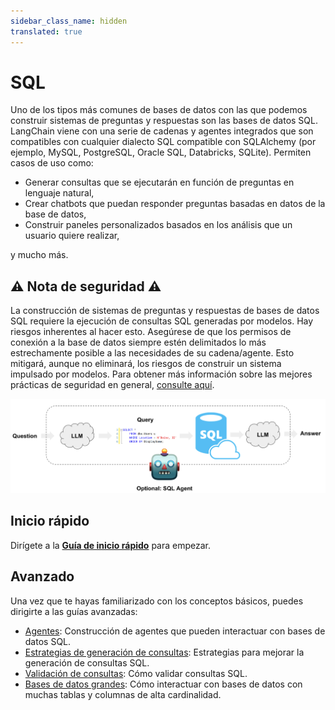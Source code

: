 ```yaml
---
sidebar_class_name: hidden
translated: true
---
```


# SQL

Uno de los tipos más comunes de bases de datos con las que podemos construir sistemas de preguntas y respuestas son las bases de datos SQL. LangChain viene con una serie de cadenas y agentes integrados que son compatibles con cualquier dialecto SQL compatible con SQLAlchemy (por ejemplo, MySQL, PostgreSQL, Oracle SQL, Databricks, SQLite). Permiten casos de uso como:

* Generar consultas que se ejecutarán en función de preguntas en lenguaje natural,
* Crear chatbots que puedan responder preguntas basadas en datos de la base de datos,
* Construir paneles personalizados basados en los análisis que un usuario quiere realizar,

y mucho más.

## ⚠️ Nota de seguridad ⚠️

La construcción de sistemas de preguntas y respuestas de bases de datos SQL requiere la ejecución de consultas SQL generadas por modelos. Hay riesgos inherentes al hacer esto. Asegúrese de que los permisos de conexión a la base de datos siempre estén delimitados lo más estrechamente posible a las necesidades de su cadena/agente. Esto mitigará, aunque no eliminará, los riesgos de construir un sistema impulsado por modelos. Para obtener más información sobre las mejores prácticas de seguridad en general, [consulte aquí](/docs/security).

![sql_usecase.png](../../../../../../static/img/sql_usecase.png)

## Inicio rápido

Dirígete a la **[Guía de inicio rápido](/docs/use_cases/sql/quickstart)** para empezar.

## Avanzado

Una vez que te hayas familiarizado con los conceptos básicos, puedes dirigirte a las guías avanzadas:

* [Agentes](/docs/use_cases/sql/agents): Construcción de agentes que pueden interactuar con bases de datos SQL.
* [Estrategias de generación de consultas](/docs/use_cases/sql/prompting): Estrategias para mejorar la generación de consultas SQL.
* [Validación de consultas](/docs/use_cases/sql/query_checking): Cómo validar consultas SQL.
* [Bases de datos grandes](/docs/use_cases/sql/large_db): Cómo interactuar con bases de datos con muchas tablas y columnas de alta cardinalidad.
